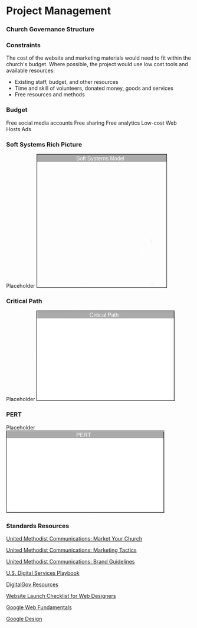 # Project Management

### Church Governance Structure

### Constraints
The cost of the website and marketing materials would need to fit within the church's budget. Where possible, the project would use low cost tools and available resources:

* Existing staff, budget, and other resources 
* Time and skill of volunteers, donated money, goods and services
* Free resources and methods

### Budget

Free social media accounts
Free sharing
Free analytics
Low-cost Web Hosts
Ads

### Soft Systems Rich Picture

Placeholder
![](project-management/project-management-soft-systems-rich-picture.jpg)

### Critical Path

Placeholder
![](project-management/project-management-critical-path.jpg)

### PERT

Placeholder
![](project-management/project-management-pert.jpg)

### Standards Resources

[United Methodist Communications: Market Your Church](http://www.umcom.org/learn/market-your-church-getting-started)

[United Methodist Communications: Marketing Tactics](http://s3.amazonaws.com/Website_Properties_UGC/market-your-church/documents/STEP_4_IMPLEMENTATION_HOMEWORK.PDF)

[United Methodist Communications: Brand Guidelines](http://www.umcom.org/tools/brand-guidelines)

[U.S. Digital Services Playbook](http://playbook.cio.gov)

[DigitalGov Resources](http://www.digitalgov.gov/resources)

[Website Launch Checklist for Web Designers](https://github.com/tutsplus/Website-Launch-Checklist-for-Web-Designers)

[Google Web Fundamentals](https://developers.google.com/web/fundamentals)

[Google Design](http://www.google.com/design)




 